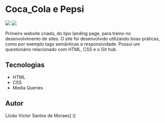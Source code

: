 # Coca_Cola e Pepsi
![](./img/Captura%20de%20Tela%202025-03-10%20%C3%A0s%2011.11.57.png)
![](./img/Captura%20de%20Tela%202025-03-17%20%C3%A0s%2011.26.15.png)

Primeiro website criado, do tipo landing page, para treino no desenvolvimento de sites. O site foi desenvolvido utilizando boas práticas, como por exemplo tags semânticas e responsividade.
Possui um questionário relacionado com HTML, CSS e o Git hub.

## Tecnologias
* HTML
* CSS
* Media Queries

## Autor
[João Victor Santos de Moraes] ()